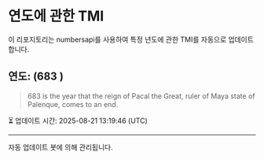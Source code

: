 
# 연도에 관한 TMI

이 리포지토리는 numbersapi를 사용하여 특정 년도에 관한 TMI를 자동으로 업데이트합니다.

## 연도: (683 )
> 683 is the year that the reign of Pacal the Great, ruler of Maya state of Palenque, comes to an end.

⏳ 업데이트 시간: 2025-08-21 13:19:46 (UTC)

---
자동 업데이트 봇에 의해 관리됩니다.
